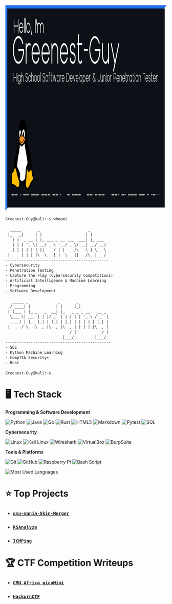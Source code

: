 <img width="1280" height="640" alt="Profile Banner" src="https://github.com/Greenest-Guy/Greenest-Guy/raw/main/profile_banner.png"/>

```
Greenest-Guy@kali:~$ whoami

  _____       _                     _       
 |_   _|     | |                   | |      
   | |  _ __ | |_ ___ _ __ ___  ___| |_ ___ 
   | | | '_ \| __/ _ \ '__/ _ \/ __| __/ __|
  _| |_| | | | ||  __/ | |  __/\__ \ |_\__ \
 |_____|_| |_|\__\___|_|  \___||___/\__|___/                                                                                             
---------------------------------------------
- Cybersecurity
- Penetration Testing
- Capture the Flag (Cybersecurity Competitions)
- Artificial Intelligence & Machine Learning
- Programming
- Software Development

   _____ _             _       _             
  / ____| |           | |     (_)            
 | (___ | |_ _   _  __| |_   _ _ _ __   __ _ 
  \___ \| __| | | |/ _` | | | | | '_ \ / _` |
  ____) | |_| |_| | (_| | |_| | | | | | (_| |
 |_____/ \__|\__,_|\__,_|\__, |_|_| |_|\__, |
                          __/ |         __/ |
                         |___/         |___/
----------------------------------------------
- SQL
- Python Machine Learning
- CompTIA Security+
- Rust

Greenest-Guy@kali:~$                                        
```

# 🖥️ Tech Stack
**Programming & Software Development**

![Python](https://img.shields.io/badge/python-3670A0?style=for-the-badge&logo=python&logoColor=ffdd54) 
![Java](https://img.shields.io/badge/java-%23ED8B00.svg?style=for-the-badge&logo=openjdk&logoColor=white)
![Go](https://img.shields.io/badge/Golang-0A9EDC?style=for-the-badge&logo=Go&logoColor=white)
![Rust](https://img.shields.io/badge/Rust-Learning-343434?style=for-the-badge&logo=Rust&logoColor=white)
![HTML5](https://img.shields.io/badge/html5-%23E34F26.svg?style=for-the-badge&logo=html5&logoColor=white)
![Markdown](https://img.shields.io/badge/markdown-%23000000.svg?style=for-the-badge&logo=markdown&logoColor=white)
![Pytest](https://img.shields.io/badge/Pytest-0A9EDC?style=for-the-badge&logo=pytest&logoColor=white)
![SQL](https://img.shields.io/badge/SQL-Learning-003B57?style=for-the-badge&logo=sqlite&logoColor=white)

**Cybersecurity**

![Linux](https://img.shields.io/badge/Linux-FFD700?style=for-the-badge&logo=linux&logoColor=black) 
![Kali Linux](https://img.shields.io/badge/Kali_Linux-191970?style=for-the-badge&logo=kalilinux&logoColor=white)
![Wireshark](https://img.shields.io/badge/Wireshark-6495ED?style=for-the-badge&logo=wireshark&logoColor=white)
![VirtualBox](https://img.shields.io/badge/VirtualBox-183A61?style=for-the-badge&logo=virtualbox&logoColor=white)
![BurpSuite](https://img.shields.io/badge/BurpSuite-ff4500?style=for-the-badge&logo=burpsuite&logoColor=white)

**Tools & Platforms**

![Git](https://img.shields.io/badge/git-%23F05033.svg?style=for-the-badge&logo=git&logoColor=white) 
![GitHub](https://img.shields.io/badge/github-%23121011.svg?style=for-the-badge&logo=github&logoColor=white)
![Raspberry Pi](https://img.shields.io/badge/-Raspberry_Pi-C51A4A?style=for-the-badge&logo=Raspberry-Pi)
![Bash Script](https://img.shields.io/badge/bash_script-%23121011.svg?style=for-the-badge&logo=gnu-bash&logoColor=white) 

![Most Used Languages](https://github-readme-stats.vercel.app/api/top-langs/?username=Greenest-Guy&layout=compact&theme=dark)

# ⭐ Top Projects
- ### [`osu-mania-Skin-Merger`](https://github.com/Greenest-Guy/osu-mania-Skin-Merger)
- ### [`RSAnalyze`](https://github.com/Greenest-Guy/RSAnalyze)
- ### [`ICMPing`](https://github.com/Greenest-Guy/ICMPing)


# 🏆 CTF Competition Writeups
- ### [`CMU Africa picoMini`](https://github.com/Greenest-Guy/CMU-Africa-picoMini-Writeup)
- ### [`HackornCTF`](https://github.com/Greenest-Guy/HackornCTF-Writeup)
